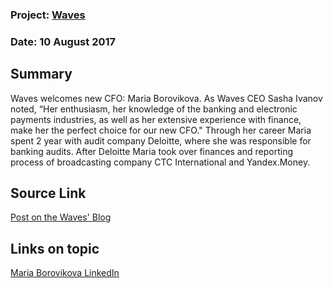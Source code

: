 ### Project: [Waves](../projects/wavesplatform.md)
### Date: 10 August 2017
## Summary
Waves welcomes new CFO: Maria Borovikova. As Waves CEO Sasha Ivanov noted, “Her enthusiasm, her knowledge of the banking and electronic payments industries, as well as her extensive experience with finance, make her the perfect choice for our new CFO."
Through her career Maria spent 2 year with audit company Deloitte, where she was responsible for banking audits. After Deloitte Maria took over finances and reporting process of broadcasting company CTC International and Yandex.Money.
## Source Link
[Post on the Waves' Blog](https://blog.wavesplatform.com/waves-welcomes-new-cfo-27b97643a1ea)
## Links on topic
[Maria Borovikova LinkedIn](https://www.linkedin.com/in/%D0%BC%D0%B0%D1%80%D0%B8%D1%8F-%D0%B1%D0%BE%D1%80%D0%BE%D0%B2%D0%B8%D0%BA%D0%BE%D0%B2%D0%B0-45a6a8132/)
